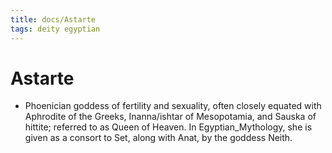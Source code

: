 ```yaml
---
title: docs/Astarte
tags: deity egyptian
---
```


# Astarte
- Phoenician goddess of fertility and sexuality, often closely equated with Aphrodite of the Greeks, Inanna/ishtar of Mesopotamia, and Sauska of hittite; referred to as Queen of Heaven. In Egyptian_Mythology, she is given as a consort to Set, along with Anat, by the goddess Neith.